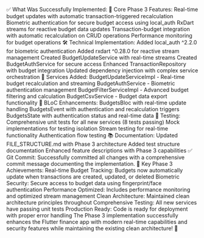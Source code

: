 


✅ What Was Successfully Implemented:
🚀 Core Phase 3 Features:
Real-time budget updates with automatic transaction-triggered recalculation
Biometric authentication for secure budget access using local_auth
RxDart streams for reactive budget data updates
Transaction-budget integration with automatic recalculation on CRUD operations
Performance monitoring for budget operations
🛠️ Technical Implementation:
Added local_auth ^2.2.0 for biometric authentication
Added rxdart ^0.28.0 for reactive stream management
Created BudgetUpdateService with real-time streams
Created BudgetAuthService for secure access
Enhanced TransactionRepository with budget integration
Updated dependency injection with complex service orchestration
📱 Services Added:
BudgetUpdateServiceImpl - Real-time budget recalculation and streaming
BudgetAuthService - Biometric authentication management
BudgetFilterServiceImpl - Advanced budget filtering and calculation
BudgetCsvService - Budget data export functionality
🎯 BLoC Enhancements:
BudgetsBloc with real-time update handling
BudgetsEvent with authentication and recalculation triggers
BudgetsState with authentication status and real-time data
🧪 Testing:
Comprehensive unit tests for all new services (8 tests passing)
Mock implementations for testing isolation
Stream testing for real-time functionality
Authentication flow testing
📚 Documentation:
Updated FILE_STRUCTURE.md with Phase 3 architecture
Added test structure documentation
Enhanced feature descriptions with Phase 3 capabilities
✅ Git Commit:
Successfully committed all changes with a comprehensive commit message documenting the implementation.
🎯 Key Phase 3 Achievements:
Real-time Budget Tracking: Budgets now automatically update when transactions are created, updated, or deleted
Biometric Security: Secure access to budget data using fingerprint/face authentication
Performance Optimized: Includes performance monitoring and optimized stream management
Clean Architecture: Maintained clean architecture principles throughout
Comprehensive Testing: All new services have passing unit tests
Production Ready: Code is ready for deployment with proper error handling
The Phase 3 implementation successfully enhances the Flutter finance app with modern real-time capabilities and security features while maintaining the existing clean architecture! 🚀